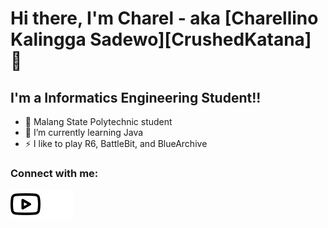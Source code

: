 # Hi there, I'm Charel - aka [Charellino Kalingga Sadewo][CrushedKatana] 👋 

## I'm a Informatics Engineering Student!!

- 🔭 Malang State Polytechnic student
- 🌱 I’m currently learning Java
- ⚡ I like to play R6, BattleBit, and BlueArchive

### Connect with me:

[![website](./img/youtube-light.svg)](https://https://youtube.com/crushedkatana#gh-light-mode-only)
[![website](./img/youtube-dark.svg)](https://https://youtube.com/crushedkatana#gh-dark-mode-only)
&nbsp;&nbsp;
